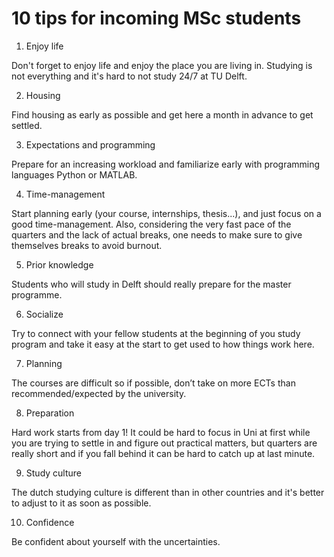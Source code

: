 # 10 tips for incoming MSc students

1. Enjoy life

Don't forget to enjoy life and enjoy the place you are living in. Studying is not everything and it's hard to not study 24/7 at TU Delft.

2. Housing

Find housing as early as possible and get here a month in advance to get settled.

3. Expectations and programming

Prepare for an increasing workload and familiarize early with programming languages Python or MATLAB.

4. Time-management

Start planning early (your course, internships, thesis...), and just focus on a good time-management. Also, considering the very fast pace of the quarters and the lack of actual breaks, one needs to make sure to give themselves breaks to avoid burnout.

5. Prior knowledge

Students who will study in Delft should really prepare for the master programme.

6. Socialize

Try to connect with your fellow students at the beginning of you study program and take it easy at the start to get used to how things work here.

7. Planning

The courses are difficult so if possible, don’t take on more ECTs than recommended/expected by the university.

8. Preparation

Hard work starts from day 1! It could be hard to focus in Uni at first while you are trying to settle in and figure out practical matters, but quarters are really short and if you fall behind it can be hard to catch up at last minute.

9. Study culture

The dutch studying culture is different than in other countries and it's better to adjust to it as soon as possible.

10. Confidence

Be confident about yourself with the uncertainties.